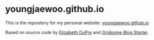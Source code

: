 # youngjaewoo.github.io

This is the repository for my personal website: [youngjaewoo.github.io](https://youngjaewoo.github.io)

Based on source code by [Elizabeth DuPre](https://github.com/emdupre/emdupre.github.io) and [Gridsome Blog Starter](https://github.com/gridsome/gridsome-starter-blog).
